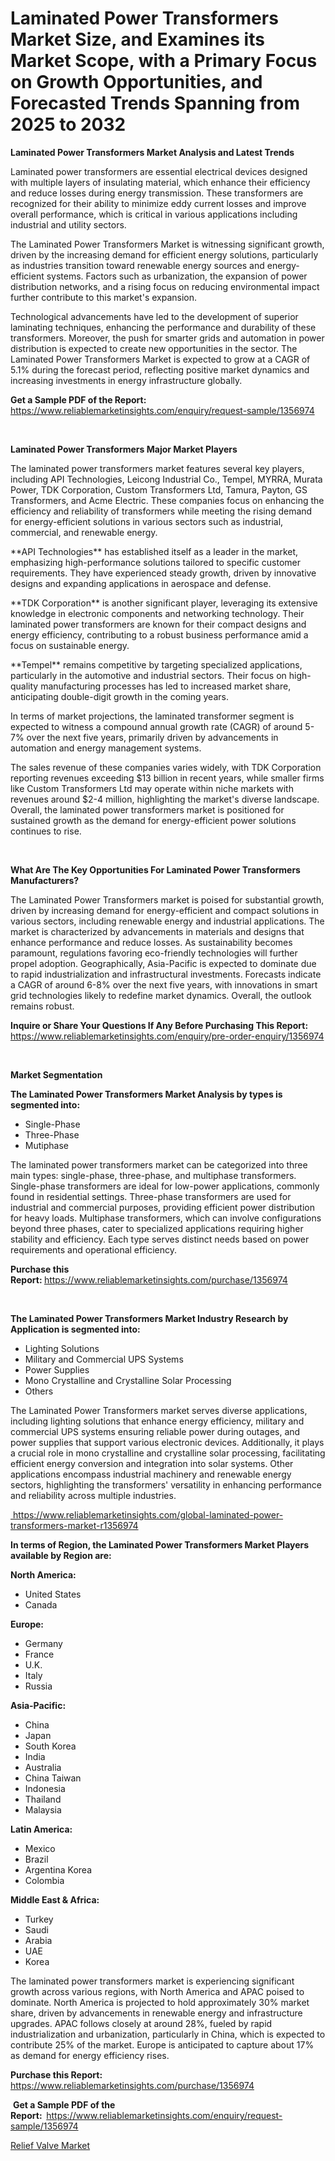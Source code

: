 <p><h1>Laminated Power Transformers Market Size, and Examines its Market Scope, with a Primary Focus on Growth Opportunities, and Forecasted Trends Spanning from 2025 to 2032</h1></p><p><strong>Laminated Power Transformers Market Analysis and Latest Trends</strong></p>
<p><p>Laminated power transformers are essential electrical devices designed with multiple layers of insulating material, which enhance their efficiency and reduce losses during energy transmission. These transformers are recognized for their ability to minimize eddy current losses and improve overall performance, which is critical in various applications including industrial and utility sectors.</p><p>The Laminated Power Transformers Market is witnessing significant growth, driven by the increasing demand for efficient energy solutions, particularly as industries transition toward renewable energy sources and energy-efficient systems. Factors such as urbanization, the expansion of power distribution networks, and a rising focus on reducing environmental impact further contribute to this market's expansion. </p><p>Technological advancements have led to the development of superior laminating techniques, enhancing the performance and durability of these transformers. Moreover, the push for smarter grids and automation in power distribution is expected to create new opportunities in the sector. The Laminated Power Transformers Market is expected to grow at a CAGR of 5.1% during the forecast period, reflecting positive market dynamics and increasing investments in energy infrastructure globally.</p></p>
<p><strong>Get a Sample PDF of the Report:&nbsp;</strong> <a href="https://www.reliablemarketinsights.com/enquiry/request-sample/1356974?utm_campaign=3493&utm_medium=2&utm_source=Github&utm_content=ia&utm_term=11042025&utm_id=laminated-power-transformers">https://www.reliablemarketinsights.com/enquiry/request-sample/1356974</a></p>
<p>&nbsp;</p>
<p><strong>Laminated Power Transformers Major Market Players</strong></p>
<p><p>The laminated power transformers market features several key players, including API Technologies, Leicong Industrial Co., Tempel, MYRRA, Murata Power, TDK Corporation, Custom Transformers Ltd, Tamura, Payton, GS Transformers, and Acme Electric. These companies focus on enhancing the efficiency and reliability of transformers while meeting the rising demand for energy-efficient solutions in various sectors such as industrial, commercial, and renewable energy.</p><p>**API Technologies** has established itself as a leader in the market, emphasizing high-performance solutions tailored to specific customer requirements. They have experienced steady growth, driven by innovative designs and expanding applications in aerospace and defense.</p><p>**TDK Corporation** is another significant player, leveraging its extensive knowledge in electronic components and networking technology. Their laminated power transformers are known for their compact designs and energy efficiency, contributing to a robust business performance amid a focus on sustainable energy.</p><p>**Tempel** remains competitive by targeting specialized applications, particularly in the automotive and industrial sectors. Their focus on high-quality manufacturing processes has led to increased market share, anticipating double-digit growth in the coming years.</p><p>In terms of market projections, the laminated transformer segment is expected to witness a compound annual growth rate (CAGR) of around 5-7% over the next five years, primarily driven by advancements in automation and energy management systems.</p><p>The sales revenue of these companies varies widely, with TDK Corporation reporting revenues exceeding $13 billion in recent years, while smaller firms like Custom Transformers Ltd may operate within niche markets with revenues around $2-4 million, highlighting the market's diverse landscape. Overall, the laminated power transformers market is positioned for sustained growth as the demand for energy-efficient power solutions continues to rise.</p></p>
<p>&nbsp;</p>
<p><strong>What Are The Key Opportunities For Laminated Power Transformers Manufacturers?</strong></p>
<p><p>The Laminated Power Transformers market is poised for substantial growth, driven by increasing demand for energy-efficient and compact solutions in various sectors, including renewable energy and industrial applications. The market is characterized by advancements in materials and designs that enhance performance and reduce losses. As sustainability becomes paramount, regulations favoring eco-friendly technologies will further propel adoption. Geographically, Asia-Pacific is expected to dominate due to rapid industrialization and infrastructural investments. Forecasts indicate a CAGR of around 6-8% over the next five years, with innovations in smart grid technologies likely to redefine market dynamics. Overall, the outlook remains robust.</p></p>
<p><strong>Inquire or Share Your Questions If Any Before Purchasing This Report:</strong> <a href="https://www.reliablemarketinsights.com/enquiry/pre-order-enquiry/1356974?utm_campaign=3493&utm_medium=2&utm_source=Github&utm_content=ia&utm_term=11042025&utm_id=laminated-power-transformers">https://www.reliablemarketinsights.com/enquiry/pre-order-enquiry/1356974</a></p>
<p>&nbsp;</p>
<p><strong>Market Segmentation</strong></p>
<p><strong>The Laminated Power Transformers Market Analysis by types is segmented into:</strong></p>
<p><ul><li>Single-Phase</li><li>Three-Phase</li><li>Mutiphase</li></ul></p>
<p><p>The laminated power transformers market can be categorized into three main types: single-phase, three-phase, and multiphase transformers. Single-phase transformers are ideal for low-power applications, commonly found in residential settings. Three-phase transformers are used for industrial and commercial purposes, providing efficient power distribution for heavy loads. Multiphase transformers, which can involve configurations beyond three phases, cater to specialized applications requiring higher stability and efficiency. Each type serves distinct needs based on power requirements and operational efficiency.</p></p>
<p><strong>Purchase this Report:&nbsp;</strong><a href="https://www.reliablemarketinsights.com/purchase/1356974?utm_campaign=3493&utm_medium=2&utm_source=Github&utm_content=ia&utm_term=11042025&utm_id=laminated-power-transformers">https://www.reliablemarketinsights.com/purchase/1356974</a></p>
<p>&nbsp;</p>
<p><strong>The Laminated Power Transformers Market Industry Research by Application is segmented into:</strong></p>
<p><ul><li>Lighting Solutions</li><li>Military and Commercial UPS Systems</li><li>Power Supplies</li><li>Mono Crystalline and Crystalline Solar Processing</li><li>Others</li></ul></p>
<p><p>The Laminated Power Transformers market serves diverse applications, including lighting solutions that enhance energy efficiency, military and commercial UPS systems ensuring reliable power during outages, and power supplies that support various electronic devices. Additionally, it plays a crucial role in mono crystalline and crystalline solar processing, facilitating efficient energy conversion and integration into solar systems. Other applications encompass industrial machinery and renewable energy sectors, highlighting the transformers' versatility in enhancing performance and reliability across multiple industries.</p></p>
<p><a href="https://www.reliablemarketinsights.com/global-laminated-power-transformers-market-r1356974?utm_campaign=3493&utm_medium=2&utm_source=Github&utm_content=ia&utm_term=11042025&utm_id=laminated-power-transformers">&nbsp;https://www.reliablemarketinsights.com/global-laminated-power-transformers-market-r1356974</a></p>
<p><strong>In terms of Region, the Laminated Power Transformers Market Players available by Region are:</strong></p>
<p>
    <p> <strong> North America: </strong>
        <ul>
            <li>United States</li>
            <li>Canada</li>
        </ul>
        </p> 
    <p> <strong> Europe: </strong>
        <ul>
            <li>Germany</li>
            <li>France</li>
            <li>U.K.</li>
            <li>Italy</li>
            <li>Russia</li>
        </ul>
        </p> 
    <p> <strong> Asia-Pacific: </strong>
        <ul>
            <li>China</li>
            <li>Japan</li>
            <li>South Korea</li>
            <li>India</li>
            <li>Australia</li>
            <li>China Taiwan</li>
            <li>Indonesia</li>
            <li>Thailand</li>
            <li>Malaysia</li>
        </ul>
        </p> 
    <p> <strong> Latin America: </strong>
        <ul>
            <li>Mexico</li>
            <li>Brazil</li>
            <li>Argentina Korea</li>
            <li>Colombia</li>
        </ul>
        </p> 
    <p> <strong> Middle East & Africa: </strong>
        <ul>
            <li>Turkey</li>
            <li>Saudi</li>
            <li>Arabia</li>
            <li>UAE</li>
            <li>Korea</li>
        </ul>
    </p>
    </p>
<p><p>The laminated power transformers market is experiencing significant growth across various regions, with North America and APAC poised to dominate. North America is projected to hold approximately 30% market share, driven by advancements in renewable energy and infrastructure upgrades. APAC follows closely at around 28%, fueled by rapid industrialization and urbanization, particularly in China, which is expected to contribute 25% of the market. Europe is anticipated to capture about 17% as demand for energy efficiency rises.</p></p>
<p><strong>Purchase this Report: </strong><a href="https://www.reliablemarketinsights.com/purchase/1356974?utm_campaign=3493&utm_medium=2&utm_source=Github&utm_content=ia&utm_term=11042025&utm_id=laminated-power-transformers">https://www.reliablemarketinsights.com/purchase/1356974</a></p>
<p>&nbsp;<strong>Get a Sample PDF of the Report:&nbsp;&nbsp;</strong><a href="https://www.reliablemarketinsights.com/enquiry/request-sample/1356974?utm_campaign=3493&utm_medium=2&utm_source=Github&utm_content=ia&utm_term=11042025&utm_id=laminated-power-transformers">https://www.reliablemarketinsights.com/enquiry/request-sample/1356974</a></p>
<p><strong></strong></p>
<p><p><a href="https://github.com/dushornerfe/Market-Research-Report-List-1/blob/main/relief-valve-market.md?utm_campaign=3493&utm_medium=2&utm_source=Github&utm_content=ia&utm_term=11042025&utm_id=laminated-power-transformers">Relief Valve Market</a></p></p>